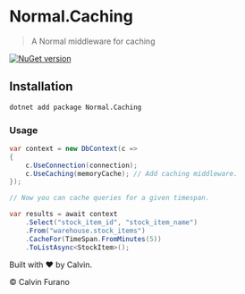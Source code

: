 # Normal.Caching

> A Normal middleware for caching

[![NuGet version](https://img.shields.io/nuget/vpre/Normal.Caching.svg)](https://www.nuget.org/packages/Normal.Caching)

## Installation

```bash
dotnet add package Normal.Caching
```

### Usage

```csharp
var context = new DbContext(c =>
{
    c.UseConnection(connection); 
    c.UseCaching(memoryCache); // Add caching middleware.
});

// Now you can cache queries for a given timespan.

var results = await context
    .Select("stock_item_id", "stock_item_name")
    .From("warehouse.stock_items")
    .CacheFor(TimeSpan.FromMinutes(5))
    .ToListAsync<StockItem>();

```

Built with &hearts; by Calvin.

&copy; Calvin Furano